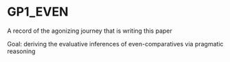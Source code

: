 # GP1_EVEN
A record of the agonizing journey that is writing this paper

Goal: deriving the evaluative inferences of even-comparatives via pragmatic reasoning
